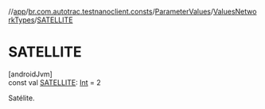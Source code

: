 //[app](../../../../index.md)/[br.com.autotrac.testnanoclient.consts](../../index.md)/[ParameterValues](../index.md)/[ValuesNetworkTypes](index.md)/[SATELLITE](-s-a-t-e-l-l-i-t-e.md)

# SATELLITE

[androidJvm]\
const val [SATELLITE](-s-a-t-e-l-l-i-t-e.md): [Int](https://kotlinlang.org/api/latest/jvm/stdlib/kotlin/-int/index.html) = 2

Satélite.
